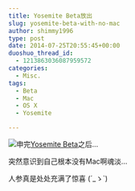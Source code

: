 ```yaml
---
title: Yosemite Beta放出
slug: yosemite-beta-with-no-mac
author: shimmy1996
type: post
date: 2014-07-25T20:55:45+00:00
duoshuo_thread_id:
  - 1213863036087959572
categories:
  - Misc.
tags:
  - Beta
  - Mac
  - OS X
  - Yosemite

---
```

<img src="/wp-content/uploads/2014/07/Capture.png"/>申完<a title="传送门" href="https://appleseed.apple.com/sp/betaprogram/welcome" target="_blank">Yosemite Beta</a>之后&#8230;

<!--more-->

突然意识到自己根本没有Mac啊魂淡&#8230;

人参真是处处充满了惊喜 (´_ゝ\`)
